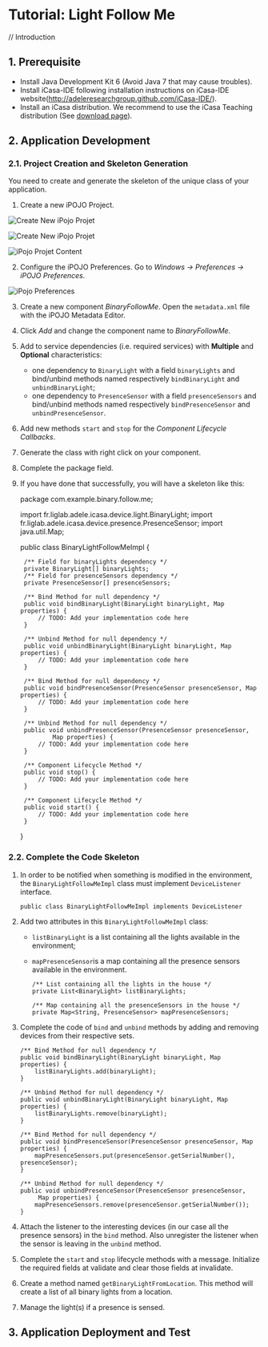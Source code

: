 # Tutorial: Light Follow Me

// Introduction


## 1. Prerequisite

- Install Java Development Kit 6 (Avoid Java 7 that may cause troubles).
- Install iCasa-IDE following installation instructions on iCasa-IDE website(http://adeleresearchgroup.github.com/iCasa-IDE/).
- Install an iCasa distribution. We recommend to use the iCasa Teaching distribution (See <a href="download.html">download page</a>).

## 2. Application Development

### 2.1. Project Creation and Skeleton Generation

You need to create and generate the skeleton of the unique class of your application.

1. Create a new iPOJO Project.

![Create New iPojo Projet](tutorial/fig1-project.png "Create New iPojo Projet")

![Create New iPojo Projet](tutorial/fig2-iPOJOProject.png "Create New iPojo Projet")

![iPojo Projet Content](tutorial/fig4-iPOJOProjectContent.png "iPojo Projet Content")

2. Configure the iPOJO Preferences. Go to *Windows -> Preferences -> iPOJO Preferences.*

![iPojo Preferences](tutorial/fig5-setiPojoPreferences.png "iPojo Preferences")

3. Create a new component *BinaryFollowMe*. Open the `metadata.xml` file with the iPOJO Metadata Editor.

4. Click *Add* and change the component name to *BinaryFollowMe*.

5. Add to service dependencies (i.e. required services) with **Multiple** and **Optional** characteristics:

   * one dependency to `BinaryLight` with a field `binaryLights` and bind/unbind methods named respectively `bindBinaryLight` and `unbindBinaryLight`;
   * one dependency to `PresenceSensor` with a field `presenceSensors` and bind/unbind methods named respectively `bindPresenceSensor` and `unbindPresenceSensor`.

6. Add new methods `start` and `stop` for the *Component Lifecycle Callbacks*.

7. Generate the class with right click on your component.

8. Complete the package field.

9. If you have done that successfully, you will have a skeleton like this:

    package com.example.binary.follow.me;

    import fr.liglab.adele.icasa.device.light.BinaryLight;
    import fr.liglab.adele.icasa.device.presence.PresenceSensor;
    import java.util.Map;
    
    public class BinaryLightFollowMeImpl {
    
    	/** Field for binaryLights dependency */
    	private BinaryLight[] binaryLights;
    	/** Field for presenceSensors dependency */
    	private PresenceSensor[] presenceSensors;
    
    	/** Bind Method for null dependency */
    	public void bindBinaryLight(BinaryLight binaryLight, Map properties) {
    		// TODO: Add your implementation code here
    	}
    
    	/** Unbind Method for null dependency */
    	public void unbindBinaryLight(BinaryLight binaryLight, Map properties) {
    		// TODO: Add your implementation code here
    	}

    	/** Bind Method for null dependency */
    	public void bindPresenceSensor(PresenceSensor presenceSensor, Map properties) {
    		// TODO: Add your implementation code here
    	}
    
    	/** Unbind Method for null dependency */
    	public void unbindPresenceSensor(PresenceSensor presenceSensor,
    			Map properties) {
    		// TODO: Add your implementation code here
    	}
    
    	/** Component Lifecycle Method */
    	public void stop() {
    		// TODO: Add your implementation code here
    	}
    
    	/** Component Lifecycle Method */
    	public void start() {
    		// TODO: Add your implementation code here
    	}
    
    }

### 2.2. Complete the Code Skeleton

1. In order to be notified when something is modified in the environment, the `BinaryLightFollowMeImpl` class must implement `DeviceListener` interface.

       public class BinaryLightFollowMeImpl implements DeviceListener

2. Add two attributes in this `BinaryLightFollowMeImpl` class:
   * `listBinaryLight` is a list containing all the lights available in the environment;
   * `mapPresenceSensor`is a map containing all the presence sensors available in the environment.
    
         /** List containing all the lights in the house */
	     private List<BinaryLight> listBinaryLights;
	
	     /** Map containing all the presenceSensors in the house */
	     private Map<String, PresenceSensor> mapPresenceSensors;
   
3. Complete the code of `bind` and `unbind` methods by adding and removing devices from their respective sets.

	   /** Bind Method for null dependency */
	   public void bindBinaryLight(BinaryLight binaryLight, Map properties) {
		   listBinaryLights.add(binaryLight);
	   }

	   /** Unbind Method for null dependency */
	   public void unbindBinaryLight(BinaryLight binaryLight, Map properties) {
		   listBinaryLights.remove(binaryLight);
	   }

	   /** Bind Method for null dependency */
	   public void bindPresenceSensor(PresenceSensor presenceSensor, Map properties) {
		   mapPresenceSensors.put(presenceSensor.getSerialNumber(), presenceSensor);
	   }

	   /** Unbind Method for null dependency */
	   public void unbindPresenceSensor(PresenceSensor presenceSensor,
		  	Map properties) {
		   mapPresenceSensors.remove(presenceSensor.getSerialNumber());
	   }

4. Attach the listener to the interesting devices (in our case all the presence sensors) in the `bind` method. Also unregister the listener when the sensor is leaving in the `unbind` method.

5. Complete the `start` and `stop` lifecycle methods with a message. Initialize the required fields at validate and clear those fields at invalidate.

6. Create a method named `getBinaryLightFromLocation`. This method will create a list of all binary lights from a location.

7. Manage the light(s) if a presence is sensed. 


## 3. Application Deployment and Test
